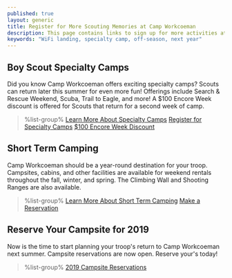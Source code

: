 ```yaml
---
published: true
layout: generic
title: Register for More Scouting Memories at Camp Workcoeman
description: This page contains links to sign up for more activities at Camp Workcoeman.
keywords: "WiFi landing, specialty camp, off-season, next year"
---
```


## Boy Scout Specialty Camps

Did you know Camp Workcoeman offers exciting specialty camps? Scouts can return later this summer for even more fun! Offerings include Search & Rescue Weekend, Scuba, Trail to Eagle, and more! A $100 Encore Week discount is offered for Scouts that return for a second week of camp.

> %list-group%
> <a href="{{ site.url }}/boy-scouts/specialty/" class="list-group-item">Learn More About Specialty Camps</a>
> <a href="{{ site.url }}/boy-scouts/register/" class="list-group-item">Register for Specialty Camps</a>
> <a href="{{ site.url }}/pdf/2018/2018-encore-week.pdf" class="list-group-item">$100 Encore Week Discount</a>


## Short Term Camping

Camp Workcoeman should be a year-round destination for your troop. Campsites, cabins, and other facilities are available for weekend rentals throughout the fall, winter, and spring. The Climbing Wall and Shooting Ranges are also available.

> %list-group%
> <a href="{{ site.url }}/short-term-camping/" class="list-group-item">Learn More About Short Term Camping</a>
> <a href="https://www.ctrivers.org/rentals/periods?filter_by_location=3" class="list-group-item">Make a Reservation</a>


## Reserve Your Campsite for 2019

Now is the time to start planning your troop's return to Camp Workcoeman next summer. Campsite reservations are now open. Reserve your's today!

> %list-group%
> <a href="{{ site.url }}/2019/" class="list-group-item">2019 Campsite Reservations</a>
